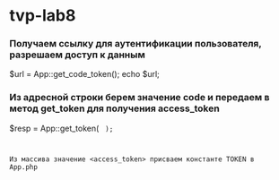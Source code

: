 # tvp-lab8

### Получаем ссылку для аутентификации пользователя, разрешаем доступ к данным
$url = App::get_code_token();
echo $url;

### Из адресной строки берем значение code и передаем в метод get_token для получения access_token
$resp = App::get_token( <code> );

Из массива значение <access_token> присваем константе TOKEN в App.php